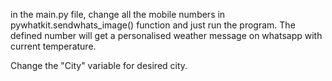in the main.py file, change all the mobile numbers in pywhatkit.sendwhats_image() function and just run the program. The defined number will get a personalised weather message on whatsapp with current temperature.

Change the "City" variable for desired city.
